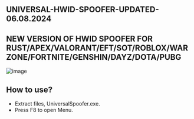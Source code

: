 ## UNIVERSAL-HWID-SPOOFER-UPDATED-06.08.2024
## NEW VERSION OF HWID SPOOFER FOR RUST/APEX/VALORANT/EFT/SOT/ROBLOX/WARZONE/FORTNITE/GENSHIN/DAYZ/DOTA/PUBG

![image](https://github.com/user-attachments/assets/3018d3ab-33da-42df-9f5b-11159eef3182)

## How to use?
- Extract files, UniversalSpoofer.exe.
- Press F8 to open Menu.
